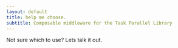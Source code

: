 ```yaml
---
layout: default
title: help me choose.
subtitle: Composable middleware for the Task Parallel Library
---
```


Not sure which to use? Lets talk it out.
